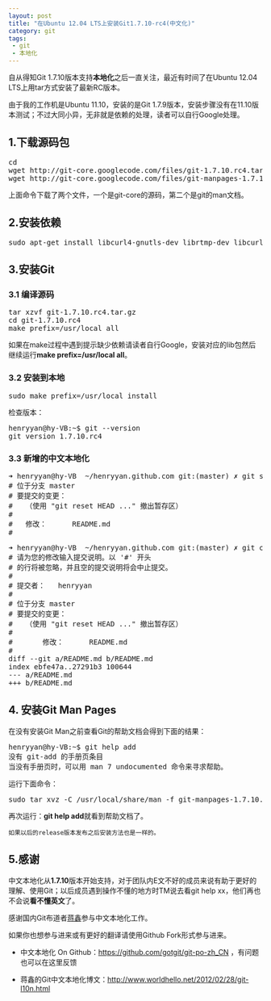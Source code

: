 ```yaml
---
layout: post
title: "在Ubuntu 12.04 LTS上安装Git1.7.10-rc4(中文化)"
category: git
tags: 
 - git
 - 本地化
---
```


自从得知Git 1.7.10版本支持**本地化**之后一直关注，最近有时间了在Ubuntu 12.04 LTS上用tar方式安装了最新RC版本。

由于我的工作机是Ubuntu 11.10，安装的是Git 1.7.9版本，安装步骤没有在11.10版本测试；不过大同小异，无非就是依赖的处理，读者可以自行Google处理。

## 1.下载源码包

<pre class="brush: shell">
cd
wget http://git-core.googlecode.com/files/git-1.7.10.rc4.tar.gz
wget http://git-core.googlecode.com/files/git-manpages-1.7.10.rc4.tar.gz
</pre>

上面命令下载了两个文件，一个是git-core的源码，第二个是git的man文档。

## 2.安装依赖

<pre class="brush: shell">
sudo apt-get install libcurl4-gnutls-dev librtmp-dev libcurl4-openssl-dev libexpat1-dev gettext
</pre>

## 3.安装Git

### 3.1 编译源码
<pre class="brush: shell">
tar xzvf git-1.7.10.rc4.tar.gz
cd git-1.7.10.rc4
make prefix=/usr/local all
</pre>

如果在make过程中遇到提示缺少依赖请读者自行Google，安装对应的lib包然后继续运行**make prefix=/usr/local all**。

### 3.2 安装到本地

<pre class="brush: shell">
sudo make prefix=/usr/local install
</pre>

检查版本：
<pre class="brush: shell">
henryyan@hy-VB:~$ git --version
git version 1.7.10.rc4
</pre>

### 3.3 新增的中文本地化

<pre class="brush: shell">
➜ henryyan@hy-VB  ~/henryyan.github.com git:(master) ✗ git status
# 位于分支 master
# 要提交的变更：
#   （使用 "git reset HEAD <file>..." 撤出暂存区）
#
#	修改：      README.md
#
</pre>

<pre class="brush: shell">
➜ henryyan@hy-VB  ~/henryyan.github.com git:(master) ✗ git commit -v
# 请为您的修改输入提交说明。以 '#' 开头
# 的行将被忽略，并且空的提交说明将会中止提交。
#
# 提交者：   henryyan <henryyan@hy-VB.(none)>
#
# 位于分支 master
# 要提交的变更：
#   （使用 "git reset HEAD <file>..." 撤出暂存区）
#
#       修改：      README.md
#
diff --git a/README.md b/README.md
index ebfe47a..27291b3 100644
--- a/README.md
+++ b/README.md
</pre>

## 4. 安装Git Man Pages

在没有安装Git Man之前查看Git的帮助文档会得到下面的结果：
<pre class="brush: shell">
henryyan@hy-VB:~$ git help add
没有 git-add 的手册页条目
当没有手册页时，可以用 man 7 undocumented 命令来寻求帮助。
</pre>

运行下面命令：
<pre class="brush: shell">
sudo tar xvz -C /usr/local/share/man -f git-manpages-1.7.10.rc4.tar.gz
</pre>

再次运行：**git help add**就看到帮助文档了。

	如果以后的release版本发布之后安装方法也是一样的。

## 5.感谢

中文本地化从**1.7.10**版本开始支持，对于团队内E文不好的成员来说有助于更好的理解、使用Git；以后成员遇到操作不懂的地方时TM说去看git help xx，他们再也不会说**看不懂英文**了。

感谢国内Git布道者[蒋鑫](http://weibo.com/gotgit)参与中文本地化工作。

如果你也想参与进来或有更好的翻译请使用Github Fork形式参与进来。

* 中文本地化 On Github：https://github.com/gotgit/git-po-zh_CN ，有问题也可以在这里反馈

* 蒋鑫的Git中文本地化博文：http://www.worldhello.net/2012/02/28/git-l10n.html